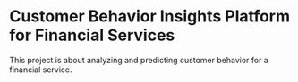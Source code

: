 # Customer Behavior Insights Platform for Financial Services
This project is about analyzing and predicting customer behavior for a financial service. 
